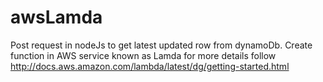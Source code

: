 # awsLamda
Post request in nodeJs to get latest updated row from dynamoDb. 
Create function in AWS service known as Lamda for more details follow http://docs.aws.amazon.com/lambda/latest/dg/getting-started.html
